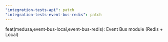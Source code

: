 ```yaml
---
"integration-tests-api": patch
"integration-tests-event-bus-redis": patch
---
```


feat(medusa,event-bus-local,event-bus-redis): Event Bus module (Redis + Local)
